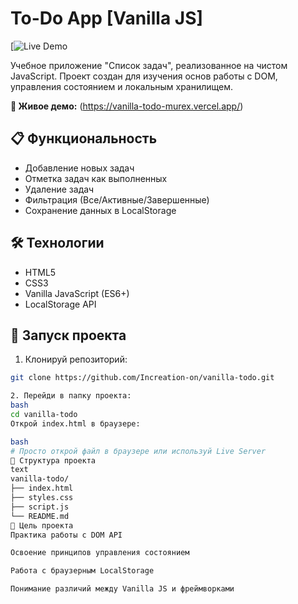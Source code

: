 # To-Do App [Vanilla JS]

[![Live Demo](https://vanilla-todo-murex.vercel.app/)

Учебное приложение "Список задач", реализованное на чистом JavaScript. Проект создан для изучения основ работы с DOM, управления состоянием и локальным хранилищем.

**🚀 Живое демо:** (https://vanilla-todo-murex.vercel.app/)

## 📋 Функциональность

- Добавление новых задач
- Отметка задач как выполненных
- Удаление задач
- Фильтрация (Все/Активные/Завершенные)
- Сохранение данных в LocalStorage

## 🛠 Технологии

- HTML5
- CSS3  
- Vanilla JavaScript (ES6+)
- LocalStorage API

## 🚀 Запуск проекта

1. Клонируй репозиторий:
```bash
git clone https://github.com/Increation-on/vanilla-todo.git

2. Перейди в папку проекта:
bash
cd vanilla-todo
Открой index.html в браузере:

bash
# Просто открой файл в браузере или используй Live Server
📁 Структура проекта
text
vanilla-todo/
├── index.html
├── styles.css
├── script.js
└── README.md
🎯 Цель проекта
Практика работы с DOM API

Освоение принципов управления состоянием

Работа с браузерным LocalStorage

Понимание различий между Vanilla JS и фреймворками


